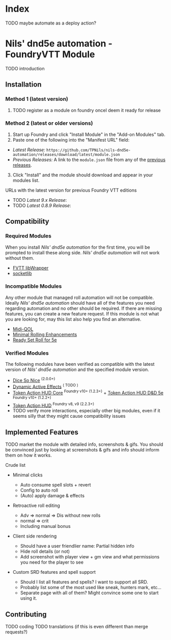 # Index
TODO maybe automate as a deploy action?

# Nils' dnd5e automation - FoundryVTT Module
TODO introduction

## Installation

### Method 1 (latest version)
1. TODO register as a module on foundry onceI deem it ready for release

### Method 2 (latest or older versions)
1. Start up Foundry and click "Install Module" in the "Add-on Modules" tab.
2. Paste one of the following into the "Manifest URL" field:
  - _Latest Release:_ `https://github.com/TPNils/nils-dnd5e-automation/releases/download/latest/module.json`
  - _Previous Releases:_ A link to the `module.json` file from any of the [previous releases](https://github.com/TPNils/nils-dnd5e-automation/releases).
3. Click "Install" and the module should download and appear in your modules list.

URLs with the latest version for previous Foundry VTT editions
- TODO _Latest 9.x Release_:
- TODO _Latest 0.8.9 Release_:

## Compatibility

### Required Modules
When you install _Nils' dnd5e automation_ for the first time, you will be prompted to install these along side. _Nils' dnd5e automation_ will not work without them.
- [FVTT libWrapper](https://github.com/ruipin/fvtt-lib-wrapper#1-fvtt-libwrapper)
- [socketlib](https://github.com/manuelVo/foundryvtt-socketlib#socketlib)


### Incompatible Modules
Any other module that managed roll automation will not be compatible. Ideally _Nils' dnd5e automation_ should have all of the features you need regarding automation and no other should be required. If there are missing features, you can create a new feature request. If this module is not what you are looking for, may this list also help you find an alternative.
- [Midi-QOL](https://gitlab.com/tposney/midi-qol)
- [Minimal Rolling Enhancements](https://github.com/ElfFriend-DnD/FVTT-Minimal-Rolling-Enhancements-DND5E#minimal-rolling-enhancements-mre-for-dd5e)
- [Ready Set Roll for 5e](https://github.com/MangoFVTT/fvtt-ready-set-roll-5e#ready-set-roll-for-5e---foundryvtt-module)


### Verified Modules
The following modules have been verified as compatible with the latest version of _Nils' dnd5e automation_ and the specified module version.
- [Dice So Nice](https://gitlab.com/riccisi/foundryvtt-dice-so-nice#installation) <sup>(2.0.0+)</sup>
- [Dynamic Active Effects](https://gitlab.com/tposney/dae) <sup>( TODO )</sup>
- [Token Action HUD Core](https://github.com/Larkinabout/fvtt-token-action-hud-core#token-action-hud-core) <sup>Foundry v10+ (1.2.3+)</sup> + [Token Action HUD D&D 5e](https://github.com/Larkinabout/fvtt-token-action-hud-dnd5e#token-action-hud-dd-5eken-action-hud-dnd5e) <sup>Foundry v10+ (1.2.2+)</sup>
- [Token Action HUD](https://github.com/Larkinabout/fvtt-token-action-hud-dnd5e#token-action-hud-dd-5eken-action-hud-dnd5e) <sup>Foundry v8, v9 (2.2.3+)</sup>
- TODO verify more interactions, especially other big modules, even if it seems silly that they might cause compatibility issues


## Implemented Features
TODO market the module with detailed info, screenshots & gifs. You should be convinced just by looking at screenshots & gifs and info should inform them on how it works.

Crude list
- Minimal clicks
  - Auto consume spell slots + revert
  - Config to auto roll
  - (Auto) apply damage & effects

- Retroactive roll editing
  - Adv => normal => Dis without new rolls
  - normal => crit
  - Including manual bonus

- Client side rendering
  - Should have a user friendlier name: Partial hidden info
  - Hide roll details (or not)
  - Add screenshot with player view + gm view and what permissions you need for the player to see

- Custom SRD features and spell support
  - Should I list all features and spells? I want to support all SRD.
  - Probably list some of the most used like sneak, hunters mark, etc...
  - Separate page with all of them? Might convince some one to start using it.

## Contributing
TODO coding
TODO translations (if this is even different than merge requests?)
